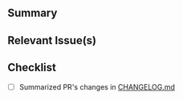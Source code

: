 <!-- Thanks for contributing to prefect-transform! 🎉-->

## Summary
<!-- A brief summary explaining the purpose of this PR -->

## Relevant Issue(s)
<!-- If this PR addresses any open issues, please let us know which one here -->

## Checklist
- [ ] Summarized PR's changes in [CHANGELOG.md](https://github.com/AlessandroLollo/prefect-transform/blob/main/CHANGELOG.md)
